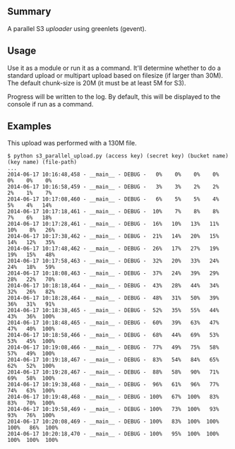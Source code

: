 Summary
-------

A parallel S3 *uploader* using greenlets (gevent).


Usage
-----

Use it as a module or run it as a command. It'll determine whether to do a 
standard upload or multipart upload based on filesize (if larger than 30M). The
default chunk-size is 20M (it must be at least 5M for S3).

Progress will be written to the log. By default, this will be displayed to the 
console if run as a command.


Examples
--------

This upload was performed with a 130M file.

    $ python s3_parallel_upload.py (access key) (secret key) (bucket name) (key name) (file-path)
    ...
    2014-06-17 10:16:48,458 - __main__ - DEBUG -   0%    0%    0%    0%    0%    0%    0% 
    2014-06-17 10:16:58,459 - __main__ - DEBUG -   3%    3%    2%    2%    2%    1%    7% 
    2014-06-17 10:17:08,460 - __main__ - DEBUG -   6%    5%    5%    4%    5%    4%   14% 
    2014-06-17 10:17:18,461 - __main__ - DEBUG -  10%    7%    8%    8%    7%    6%   18% 
    2014-06-17 10:17:28,461 - __main__ - DEBUG -  16%   10%   13%   11%   10%    8%   26% 
    2014-06-17 10:17:38,462 - __main__ - DEBUG -  21%   14%   20%   15%   14%   12%   35% 
    2014-06-17 10:17:48,462 - __main__ - DEBUG -  26%   17%   27%   19%   19%   15%   48% 
    2014-06-17 10:17:58,463 - __main__ - DEBUG -  32%   20%   33%   24%   24%   18%   59% 
    2014-06-17 10:18:08,463 - __main__ - DEBUG -  37%   24%   39%   29%   28%   22%   70% 
    2014-06-17 10:18:18,464 - __main__ - DEBUG -  43%   28%   44%   34%   32%   26%   82% 
    2014-06-17 10:18:28,464 - __main__ - DEBUG -  48%   31%   50%   39%   36%   31%   91% 
    2014-06-17 10:18:38,465 - __main__ - DEBUG -  52%   35%   55%   44%   43%   36%  100% 
    2014-06-17 10:18:48,465 - __main__ - DEBUG -  60%   39%   63%   47%   47%   40%  100% 
    2014-06-17 10:18:58,466 - __main__ - DEBUG -  68%   44%   69%   53%   53%   45%  100% 
    2014-06-17 10:19:08,466 - __main__ - DEBUG -  77%   49%   75%   58%   57%   49%  100% 
    2014-06-17 10:19:18,467 - __main__ - DEBUG -  83%   54%   84%   65%   62%   52%  100% 
    2014-06-17 10:19:28,467 - __main__ - DEBUG -  88%   58%   90%   71%   69%   58%  100% 
    2014-06-17 10:19:38,468 - __main__ - DEBUG -  96%   61%   96%   77%   74%   63%  100% 
    2014-06-17 10:19:48,468 - __main__ - DEBUG - 100%   67%  100%   83%   83%   70%  100% 
    2014-06-17 10:19:58,469 - __main__ - DEBUG - 100%   73%  100%   93%   93%   76%  100% 
    2014-06-17 10:20:08,469 - __main__ - DEBUG - 100%   83%  100%  100%  100%   86%  100% 
    2014-06-17 10:20:18,470 - __main__ - DEBUG - 100%   95%  100%  100%  100%  100%  100% 
